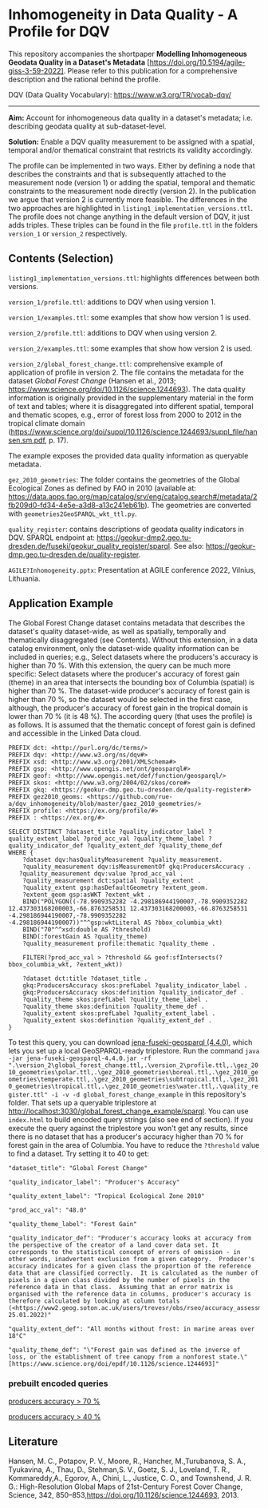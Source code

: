 # Inhomogeneity in Data Quality - A Profile for DQV

This repository accompanies the shortpaper __Modelling Inhomogeneous Geodata Quality in a Dataset's Metadata__ [https://doi.org/10.5194/agile-giss-3-59-2022]. Please refer to this publication for a comprehensive description and the rational behind the profile.

DQV (Data Quality Vocabulary): <https://www.w3.org/TR/vocab-dqv/>

---

__Aim:__ Account for inhomogeneous data quality in a dataset's metadata; i.e. describing geodata quality at sub-dataset-level.

__Solution:__ Enable a DQV quality measurement to be assigned with a spatial, temporal and/or thematical constraint that restricts its validity accordingly.

The profile can be implemented in two ways. Either by defining a node that describes the constraints and that is subsequently attached to the measurement node (version 1) or adding the spatial, temporal and thematic constraints to the measurement node directly (version 2). In the publication we argue that version 2 is currently more feasible. The differences in the two approaches are highlighted in `listing1_implementation_versions.ttl`. The profile does not change anything in the default version of DQV, it just adds triples. These triples can be found in the file `profile.ttl` in the folders `version_1` or `version_2` respectively.

## Contents (Selection)

`listing1_implementation_versions.ttl`: highlights differences between both versions.

`version_1/profile.ttl`: additions to DQV when using version 1.

`version_1/examples.ttl`: some examples that show how version 1 is used.

`version_2/profile.ttl`: additions to DQV when using version 2.

`version_2/examples.ttl`: some examples that show how version 2 is used.

`version_2/global_forest_change.ttl`: comprehensive example of application of profile in version 2. The file contains the metadata for the dataset _Global Forest Change_ (Hansen et al., 2013; <https://www.science.org/doi/10.1126/science.1244693>). The data quality information is originally provided in the supplementary material in the form of text and tables; where it is disaggregated into different spatial, temporal and thematic scopes, e.g., error of forest loss from 2000 to 2012 in the tropical climate domain (<https://www.science.org/doi/suppl/10.1126/science.1244693/suppl_file/hansen.sm.pdf>, p. 17).

The example exposes the provided data quality information as queryable metadata.

`gez_2010_geometries`: The folder contains the geometries of the Global Ecological Zones as defined by FAO in 2010 (available at: <https://data.apps.fao.org/map/catalog/srv/eng/catalog.search#/metadata/2fb209d0-fd34-4e5e-a3d8-a13c241eb61b>). The geometries are converted with `geometries2GeoSPARQL_wkt_ttl.py`.

`quality_register`: contains descriptions of geodata quality indicators in DQV. SPARQL endpoint at: <https://geokur-dmp2.geo.tu-dresden.de/fuseki/geokur_quality_register/sparql>. See also: <https://geokur-dmp.geo.tu-dresden.de/quality-register>.

`AGILE?Inhomogeneity.pptx`: Presentation at AGILE conference 2022, Vilnius, Lithuania.

## Application Example

The Global Forest Change dataset contains metadata that describes the dataset's quality dataset-wide, as well as spatially, temporally and thematically disaggregated (see Contents). Without this extension, in a data catalog environment, only the dataset-wide quality information can be included in queries; e.g., Select datasets where the producers's accuracy is higher than 70 %. With this extension, the query can be much more specific: Select datasets where the producer's accuracy of forest gain (theme) in an area that intersects the bounding box of Columbia (spatial) is higher than 70 %. The dataset-wide producer's accuracy of forest gain is higher than 70 %, so the dataset would be selected in the first case, although, the producer's accuracy of forest gain in the tropical domain is lower than 70 % (it is 48 %). The according query (that uses the profile) is as follows. It is assumed that the thematic concept of forest gain is defined and accessible in the Linked Data cloud.

```SPARQL
PREFIX dct: <http://purl.org/dc/terms/>
PREFIX dqv: <http://www.w3.org/ns/dqv#>
PREFIX xsd: <http://www.w3.org/2001/XMLSchema#> 
PREFIX gsp: <http://www.opengis.net/ont/geosparql#>
PREFIX geof: <http://www.opengis.net/def/function/geosparql/>
PREFIX skos: <http://www.w3.org/2004/02/skos/core#> 
PREFIX gkq: <https://geokur-dmp.geo.tu-dresden.de/quality-register#>
PREFIX gez2010_geoms: <https://github.com/rue-a/dqv_inhomogeneity/blob/master/gaez_2010_geometries/>
PREFIX profile: <https://ex.org/profile/#> 
PREFIX : <https://ex.org/#>

SELECT DISTINCT ?dataset_title ?quality_indicator_label ?quality_extent_label ?prod_acc_val ?quality_theme_label ?quality_indicator_def ?quality_extent_def ?quality_theme_def
WHERE {
    ?dataset dqv:hasQualityMeasurement ?quality_measurement.
    ?quality_measurement dqv:isMeasurementOf gkq:ProducersAccuracy .
   ?quality_measurement dqv:value ?prod_acc_val .
    ?quality_measurement dct:spatial ?quality_extent .
    ?quality_extent gsp:hasDefaultGeometry ?extent_geom.
    ?extent_geom gsp:asWKT ?extent_wkt .
    BIND("POLYGON((-78.9909352282 -4.298186944190007,-78.9909352282 12.437303168200003,-66.8763258531 12.437303168200003,-66.8763258531 -4.298186944190007,-78.9909352282 -4.298186944190007))"^^gsp:wktLiteral AS ?bbox_columbia_wkt)
    BIND("70"^^xsd:double AS ?threshold)
    BIND(:forestGain AS ?quality_theme)
    ?quality_measurement profile:thematic ?quality_theme .
    
    FILTER(?prod_acc_val > ?threshold && geof:sfIntersects(?bbox_columbia_wkt, ?extent_wkt))
    
    ?dataset dct:title ?dataset_title . 
    gkq:ProducersAccuracy skos:prefLabel ?quality_indicator_label .
    gkq:ProducersAccuracy skos:definition ?quality_indicator_def .    
    ?quality_theme skos:prefLabel ?quality_theme_label .
    ?quality_theme skos:definition ?quality_theme_def .
    ?quality_extent skos:prefLabel ?quality_extent_label .
    ?quality_extent skos:definition ?quality_extent_def .
}
```

To test this query, you can download [jena-fuseki-geosparql (4.4.0)](https://repo1.maven.org/maven2/org/apache/jena/jena-fuseki-geosparql/4.4.0/jena-fuseki-geosparql-4.4.0.jar), which lets you set up a local GeoSPARQL-ready triplestore. Run the command `java -jar jena-fuseki-geosparql-4.4.0.jar -rf ".\version_2\global_forest_change.ttl,.\version_2\profile.ttl,.\gez_2010_geometries\polar.ttl,.\gez_2010_geometries\boreal.ttl,.\gez_2010_geometries\temperate.ttl,.\gez_2010_geometries\subtropical.ttl,.\gez_2010_geometries\tropical.ttl,.\gez_2010_geometries\water.ttl,.\quality_register.ttl" -i -v -d global_forest_change_example` in this repository's folder. That sets up a queryable triplestore at <http://localhost:3030/global_forest_change_example/sparql>. You can use `index.html` to build encoded query strings (also see end of section).
If you execute the query against the triplestore you won't get any results, since there is no dataset that has a producer's accuracy higher than 70 % for forest gain in the area of Columbia. You have to reduce the `?threshold` value to find a dataset. Try setting it to 40 to get:

    "dataset_title": "Global Forest Change"

    "quality_indicator_label": "Producer's Accuracy"

    "quality_extent_label": "Tropical Ecological Zone 2010"

    "prod_acc_val": "48.0"

    "quality_theme_label": "Forest Gain"

    "quality_indicator_def": "Producer's accuracy looks at accuracy from the perspective of the creator of a land cover data set. It corresponds to the statistical concept of errors of omission - in other words, inadvertent exclusion from a given category.  Producer's accuracy indicates for a given class the proportion of the reference data that are classified correctly.  It is calculated as the number of pixels in a given class divided by the number of pixels in the reference data in that class.  Assuming that an error matrix is organised with the reference data in columns, producer's accuracy is therefore calculated by looking at column totals (<https://www2.geog.soton.ac.uk/users/trevesr/obs/rseo/accuracy_assessment__error_matrices.html>; 25.01.2022)"

    "quality_extent_def": "All months without frost: in marine areas over 18°C"

    "quality_theme_def": "\"Forest gain was defined as the inverse of loss, or the establishment of tree canopy from a nonforest state.\" [https://www.science.org/doi/epdf/10.1126/science.1244693]"

### prebuilt encoded queries

[producers accuracy > 70 %](http://localhost:3030/global_forest_change_example/sparql?query=%20%20%20%20%20%20PREFIX%20dct%3A%20%3Chttp%3A%2F%2Fpurl.org%2Fdc%2Fterms%2F%3E%0A%20%20%20%20%20%20PREFIX%20dqv%3A%20%3Chttp%3A%2F%2Fwww.w3.org%2Fns%2Fdqv%23%3E%0A%20%20%20%20%20%20PREFIX%20xsd%3A%20%3Chttp%3A%2F%2Fwww.w3.org%2F2001%2FXMLSchema%23%3E%20%0A%20%20%20%20%20%20PREFIX%20gsp%3A%20%3Chttp%3A%2F%2Fwww.opengis.net%2Font%2Fgeosparql%23%3E%0A%20%20%20%20%20%20PREFIX%20geof%3A%20%3Chttp%3A%2F%2Fwww.opengis.net%2Fdef%2Ffunction%2Fgeosparql%2F%3E%0A%20%20%20%20%20%20PREFIX%20skos%3A%20%3Chttp%3A%2F%2Fwww.w3.org%2F2004%2F02%2Fskos%2Fcore%23%3E%20%0A%20%20%20%20%20%20PREFIX%20gkq%3A%20%3Chttps%3A%2F%2Fgeokur-dmp.geo.tu-dresden.de%2Fquality-register%23%3E%0A%20%20%20%20%20%20PREFIX%20gez2010_geoms%3A%20%3Chttps%3A%2F%2Fgithub.com%2Frue-a%2Fdqv_inhomogeneity%2Fblob%2Fmaster%2Fgaez_2010_geometries%2F%3E%0A%20%20%20%20%20%20PREFIX%20profile%3A%20%3Chttps%3A%2F%2Fex.org%2Fprofile%2F%23%3E%20%0A%20%20%20%20%20%20PREFIX%20%3A%20%3Chttps%3A%2F%2Fex.org%2F%23%3E%0A%20%20%20%20%20%20%0A%20%20%20%20%20%20SELECT%20DISTINCT%20%3Fdataset_title%20%3Fquality_indicator_label%20%3Fquality_extent_label%20%3Fprod_acc_val%20%3Fquality_theme_label%20%3Fquality_indicator_def%20%3Fquality_extent_def%20%3Fquality_theme_def%0A%20%20%20%20%20%20WHERE%20%7B%0A%20%20%20%20%20%20%20%20%20%20%3Fdataset%20dqv%3AhasQualityMeasurement%20%3Fquality_measurement.%0A%20%20%20%20%20%20%20%20%20%20%3Fquality_measurement%20dqv%3AisMeasurementOf%20gkq%3AProducersAccuracy%20.%0A%20%20%20%20%20%20%20%20%20%20%3Fquality_measurement%20dqv%3Avalue%20%3Fprod_acc_val%20.%0A%20%20%20%20%20%20%20%20%20%20%3Fquality_measurement%20dct%3Aspatial%20%3Fquality_extent%20.%0A%20%20%20%20%20%20%20%20%20%20%3Fquality_extent%20gsp%3AhasDefaultGeometry%20%3Fextent_geom.%0A%20%20%20%20%20%20%20%20%20%20%3Fextent_geom%20gsp%3AasWKT%20%3Fextent_wkt%20.%0A%20%20%20%20%20%20%20%20%20%20BIND(%22POLYGON((-78.9909352282%20-4.298186944190007%2C-78.9909352282%2012.437303168200003%2C-66.8763258531%2012.437303168200003%2C-66.8763258531%20-4.298186944190007%2C-78.9909352282%20-4.298186944190007))%22%5E%5Egsp%3AwktLiteral%20AS%20%3Fbbox_columbia_wkt)%0A%20%20%20%20%20%20%20%20%20%20BIND(%2270%22%5E%5Exsd%3Adouble%20AS%20%3Fthreshold)%0A%20%20%20%20%20%20%20%20%20%20BIND(%3AforestGain%20AS%20%3Fquality_theme)%0A%20%20%20%20%20%20%20%20%20%20%3Fquality_measurement%20profile%3Athematic%20%3Fquality_theme%20.%0A%20%20%20%20%20%20%20%20%20%20%0A%20%20%20%20%20%20%20%20%20%20FILTER(%3Fprod_acc_val%20%3E%20%3Fthreshold%20%26%26%20geof%3AsfIntersects(%3Fbbox_columbia_wkt%2C%20%3Fextent_wkt))%0A%20%20%20%20%20%20%20%20%20%20%0A%20%20%20%20%20%20%20%20%20%20%3Fdataset%20dct%3Atitle%20%3Fdataset_title%20.%20%0A%20%20%20%20%20%20%20%20%20%20gkq%3AProducersAccuracy%20skos%3AprefLabel%20%3Fquality_indicator_label%20.%0A%20%20%20%20%20%20%20%20%20%20gkq%3AProducersAccuracy%20skos%3Adefinition%20%3Fquality_indicator_def%20.%20%20%20%20%0A%20%20%20%20%20%20%20%20%20%20%3Fquality_theme%20skos%3AprefLabel%20%3Fquality_theme_label%20.%0A%20%20%20%20%20%20%20%20%20%20%3Fquality_theme%20skos%3Adefinition%20%3Fquality_theme_def%20.%0A%20%20%20%20%20%20%20%20%20%20%3Fquality_extent%20skos%3AprefLabel%20%3Fquality_extent_label%20.%0A%20%20%20%20%20%20%20%20%20%20%3Fquality_extent%20skos%3Adefinition%20%3Fquality_extent_def%20.%0A%20%20%20%20%20%20%7D%0A%20%20%20%20&format=json)

[producers accuracy > 40 %](http://localhost:3030/global_forest_change_example/sparql?query=%20%20%20%20%20%20PREFIX%20dct%3A%20%3Chttp%3A%2F%2Fpurl.org%2Fdc%2Fterms%2F%3E%0A%20%20%20%20%20%20PREFIX%20dqv%3A%20%3Chttp%3A%2F%2Fwww.w3.org%2Fns%2Fdqv%23%3E%0A%20%20%20%20%20%20PREFIX%20xsd%3A%20%3Chttp%3A%2F%2Fwww.w3.org%2F2001%2FXMLSchema%23%3E%20%0A%20%20%20%20%20%20PREFIX%20gsp%3A%20%3Chttp%3A%2F%2Fwww.opengis.net%2Font%2Fgeosparql%23%3E%0A%20%20%20%20%20%20PREFIX%20geof%3A%20%3Chttp%3A%2F%2Fwww.opengis.net%2Fdef%2Ffunction%2Fgeosparql%2F%3E%0A%20%20%20%20%20%20PREFIX%20skos%3A%20%3Chttp%3A%2F%2Fwww.w3.org%2F2004%2F02%2Fskos%2Fcore%23%3E%20%0A%20%20%20%20%20%20PREFIX%20gkq%3A%20%3Chttps%3A%2F%2Fgeokur-dmp.geo.tu-dresden.de%2Fquality-register%23%3E%0A%20%20%20%20%20%20PREFIX%20gez2010_geoms%3A%20%3Chttps%3A%2F%2Fgithub.com%2Frue-a%2Fdqv_inhomogeneity%2Fblob%2Fmaster%2Fgaez_2010_geometries%2F%3E%0A%20%20%20%20%20%20PREFIX%20profile%3A%20%3Chttps%3A%2F%2Fex.org%2Fprofile%2F%23%3E%20%0A%20%20%20%20%20%20PREFIX%20%3A%20%3Chttps%3A%2F%2Fex.org%2F%23%3E%0A%20%20%20%20%20%20%0A%20%20%20%20%20%20SELECT%20DISTINCT%20%3Fdataset_title%20%3Fquality_indicator_label%20%3Fquality_extent_label%20%3Fprod_acc_val%20%3Fquality_theme_label%20%3Fquality_indicator_def%20%3Fquality_extent_def%20%3Fquality_theme_def%0A%20%20%20%20%20%20WHERE%20%7B%0A%20%20%20%20%20%20%20%20%20%20%3Fdataset%20dqv%3AhasQualityMeasurement%20%3Fquality_measurement.%0A%20%20%20%20%20%20%20%20%20%20%3Fquality_measurement%20dqv%3AisMeasurementOf%20gkq%3AProducersAccuracy%20.%0A%20%20%20%20%20%20%20%20%20%20%3Fquality_measurement%20dqv%3Avalue%20%3Fprod_acc_val%20.%0A%20%20%20%20%20%20%20%20%20%20%3Fquality_measurement%20dct%3Aspatial%20%3Fquality_extent%20.%0A%20%20%20%20%20%20%20%20%20%20%3Fquality_extent%20gsp%3AhasDefaultGeometry%20%3Fextent_geom.%0A%20%20%20%20%20%20%20%20%20%20%3Fextent_geom%20gsp%3AasWKT%20%3Fextent_wkt%20.%0A%20%20%20%20%20%20%20%20%20%20BIND(%22POLYGON((-78.9909352282%20-4.298186944190007%2C-78.9909352282%2012.437303168200003%2C-66.8763258531%2012.437303168200003%2C-66.8763258531%20-4.298186944190007%2C-78.9909352282%20-4.298186944190007))%22%5E%5Egsp%3AwktLiteral%20AS%20%3Fbbox_columbia_wkt)%0A%20%20%20%20%20%20%20%20%20%20BIND(%2240%22%5E%5Exsd%3Adouble%20AS%20%3Fthreshold)%0A%20%20%20%20%20%20%20%20%20%20BIND(%3AforestGain%20AS%20%3Fquality_theme)%0A%20%20%20%20%20%20%20%20%20%20%3Fquality_measurement%20profile%3Athematic%20%3Fquality_theme%20.%0A%20%20%20%20%20%20%20%20%20%20%0A%20%20%20%20%20%20%20%20%20%20FILTER(%3Fprod_acc_val%20%3E%20%3Fthreshold%20%26%26%20geof%3AsfIntersects(%3Fbbox_columbia_wkt%2C%20%3Fextent_wkt))%0A%20%20%20%20%20%20%20%20%20%20%0A%20%20%20%20%20%20%20%20%20%20%3Fdataset%20dct%3Atitle%20%3Fdataset_title%20.%20%0A%20%20%20%20%20%20%20%20%20%20gkq%3AProducersAccuracy%20skos%3AprefLabel%20%3Fquality_indicator_label%20.%0A%20%20%20%20%20%20%20%20%20%20gkq%3AProducersAccuracy%20skos%3Adefinition%20%3Fquality_indicator_def%20.%20%20%20%20%0A%20%20%20%20%20%20%20%20%20%20%3Fquality_theme%20skos%3AprefLabel%20%3Fquality_theme_label%20.%0A%20%20%20%20%20%20%20%20%20%20%3Fquality_theme%20skos%3Adefinition%20%3Fquality_theme_def%20.%0A%20%20%20%20%20%20%20%20%20%20%3Fquality_extent%20skos%3AprefLabel%20%3Fquality_extent_label%20.%0A%20%20%20%20%20%20%20%20%20%20%3Fquality_extent%20skos%3Adefinition%20%3Fquality_extent_def%20.%0A%20%20%20%20%20%20%7D%0A%20%20%20%20&format=json)

## Literature

Hansen, M. C., Potapov, P. V., Moore, R., Hancher, M.,Turubanova, S. A., Tyukavina, A., Thau, D., Stehman,S. V., Goetz, S. J., Loveland, T. R., Kommareddy,A., Egorov, A., Chini, L., Justice, C. O., and Townshend, J. R. G.: High-Resolution Global Maps of 21st-Century Forest Cover Change, Science, 342, 850–853,<https://doi.org/10.1126/science.1244693>, 2013.
